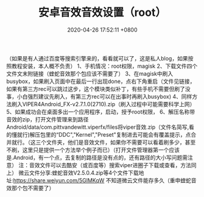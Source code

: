 ﻿---
layout: post
title:  "安卓音效音效设置（root）"
date:   2020-04-26 17:52:11 +0800
categories: magisk模块音效软件过程记录
---
（如果是有人通过百度等搜索引擎来的，看看就可以了，这是私人blog，如果按照教程安装，本人概不负责）
1、手机情况：root权限，magisk
2、下载文件四个文件文末附链接（蝰蛇音效那个包应该不需要了）
3、在magisk中刷入busybox，如果刷入页面中在最后一行出现done，点右下角重启（文件见链接，如果有第三方rec可以跳过这步，这个模块类似补丁，有些手机不需要但刷了没事，小白强烈建议先刷入，有第三方rec可以在出事时再刷入busybox)
4、同样方法刷入VIPER4Android_FX-v2.7.1.0(2710).zip（刷入过程中可能需要科学上网）
5、如果成功会在桌面多出一个应用程序，启动，授予root权限，
6、解压名称带音效的zip，打开文件管理来到路径Android/data/com.pittvandewitt.viperfx/files将viper音效.zip（文件名简写,看的懂就行)解压包里的“DDC","Kernel","Preset"复制进去可能会有覆盖提示，点合并就行。（这三个文件夹，他们是音效文件，如果你不需要可以看着刷多少，甚至不刷，这里只是提供一个方法举个例子而已）（打开文件管理器第一个应该是.Android，有一个点，去复制的路径是没有点的，还有路径的大小写问题需注意）
注：音效文件可以去酷安（或百度等）搜索viper进圈子下载或查看，方法同上）
微云文件分享:蝰蛇音效V2.5.0.4.zip等4个文件下载地址:https://share.weiyun.com/5GlMKqW
不知道微云文件能存多久（重申蝰蛇音效那个包不需要了）





[GitHub官网]: https://github.com/
[我的邮箱]:   85314664@qq.com
[网址总览]: https://hownamelab.github.io/
